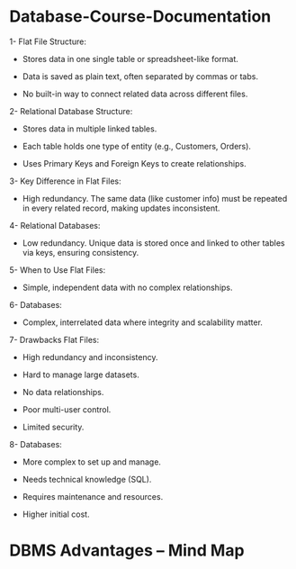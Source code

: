 # Database-Course-Documentation
1- Flat File Structure:

- Stores data in one single table or spreadsheet-like format.

- Data is saved as plain text, often separated by commas or tabs.

- No built-in way to connect related data across different files.


2- Relational Database Structure:

- Stores data in multiple linked tables.

- Each table holds one type of entity (e.g., Customers, Orders).

- Uses Primary Keys and Foreign Keys to create relationships.



3- Key Difference in Flat Files: 
-  High redundancy. The same data (like customer info) must be repeated in every related record,    making updates inconsistent.

4- Relational Databases:
-  Low redundancy. Unique data is stored once and linked to other tables via keys, ensuring consistency.

5- When to Use Flat Files:
 - Simple, independent data with no complex relationships.

6- Databases:
- Complex, interrelated data where integrity and scalability matter.

7- Drawbacks Flat Files:


- High redundancy and inconsistency.

- Hard to manage large datasets.

- No data relationships.

- Poor multi-user control.

- Limited security.

8- Databases:

- More complex to set up and manage.

- Needs technical knowledge (SQL).

- Requires maintenance and resources.

- Higher initial cost.


# DBMS Advantages – Mind Map
